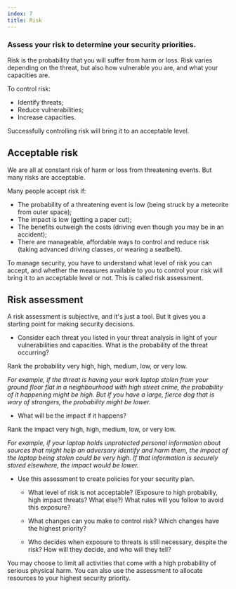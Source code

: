 ```yaml
---
index: 7
title: Risk
---
```

### Assess your risk to determine your security priorities. 

Risk is the probability that you will suffer from harm or loss. Risk varies depending on the threat, but also how vulnerable you are, and what your capacities are.

To control risk:

* Identify threats;
* Reduce vulnerabilities; 
* Increase capacities.

Successfully controlling risk will bring it to an acceptable level. 

## Acceptable risk

We are all at constant risk of harm or loss from threatening events. But many risks are acceptable.

Many people accept risk if: 

* The probability of a threatening event is low (being struck by a meteorite from outer space);
* The impact is low (getting a paper cut); 
* The benefits outweigh the costs (driving even though you may be in an accident);
* There are manageable, affordable ways to control and reduce risk (taking advanced driving classes, or wearing a seatbelt). 

To manage security, you have to understand what level of risk you can accept, and whether the measures available to you to control your risk will bring it to an acceptable level or not. This is called risk assessment. 

## Risk assessment

A risk assessment is subjective, and it's just a tool. But it gives you a starting point for making security decisions. 

* Consider each threat you listed in your threat analysis in light of your vulnerabilities and capacities. What is the probability of the threat occurring? 

Rank the probability very high, high, medium, low, or very low. 

*For example, if the threat is having your work laptop stolen from your ground floor flat in a neighbourhood with high street crime, the probability of it happening might be high. But if you have a large, fierce dog that is wary of strangers, the probability might be lower.*     

* What will be the impact if it happens?

Rank the impact very high, high, medium, low, or very low. 

*For example, if your laptop holds unprotected personal information about sources that might help an adversary identify and harm them, the impact of the laptop being stolen could be very high. If that information is securely stored elsewhere, the impact would be lower.*    

* Use this assessment to create policies for your security plan.


  * What level of risk is not acceptable? (Exposure to high probabiliy, high impact threats? What else?) What rules will you follow to avoid this exposure?  
  
  * What changes can you make to control risk? Which changes have the highest priority?  
  
  * Who decides when exposure to threats is still necessary, despite the risk? How will they decide, and who will they tell?   

You may choose to limit all activities that come with a high probability of serious physical harm. You can also use the assessment to allocate resources to your highest security priority.
<!--stackedit_data:
eyJoaXN0b3J5IjpbMTE5MTE0NDI0M119
-->